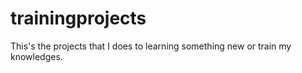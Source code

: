 # trainingprojects
This's the projects that I does to learning something new or train my knowledges.

